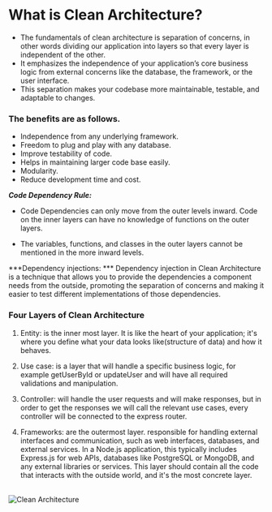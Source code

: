 # What is Clean Architecture?

- The fundamentals of clean architecture is separation of concerns, in other words dividing our application into layers so that every layer is independent of the other.
- It emphasizes the independence of your application’s core business logic from external concerns like the database, the framework, or the user interface. 
- This separation makes your codebase more maintainable, testable, and adaptable to changes.

### The benefits are as follows.

- Independence from any underlying framework.
- Freedom to plug and play with any database.
- Improve testability of code.
- Helps in maintaining larger code base easily.
- Modularity.
- Reduce development time and cost.

***Code Dependency Rule:***
 - Code Dependencies can only move from the outer levels inward. Code on the inner layers can have no knowledge of functions on the outer layers. 
 
 - The variables, functions, and classes in the outer layers cannot be mentioned in the more inward levels.

***Dependency injections: ***
Dependency injection in Clean Architecture is a technique that allows you to provide the dependencies a component needs from the outside, promoting the separation of concerns and making it easier to test different implementations of those dependencies.

### Four Layers of Clean Architecture

1. Entity: is the inner most layer. It is like the heart of your application; it's where you define what your data looks like(structure of data) and how it behaves.

2. Use case: is a layer that will handle a specific business logic, for example getUserById or updateUser and will have all required validations and manipulation.

3. Controller: will handle the user requests and will make responses, but in order to get the responses we will call the relevant use cases, every controller will be connected to the express router.

4. Frameworks: are the outermost layer. responsible for handling external interfaces and communication, such as web interfaces, databases, and external services. 
 In a Node.js application, this typically includes Express.js for web APIs, databases like PostgreSQL or MongoDB, and any external libraries or services. This layer should contain all the code that interacts with the outside world, and it's the most concrete layer.

<br>

<img src="https://merlino.agency/_next/image?url=https%3A%2F%2Fimages.ctfassets.net%2Fvsall43tabcn%2FgyZteBML1XipqwnZTPzRJ%2F0ad14b0e2271d7797e92791b66689ff3%2FClean_Architecture.jpeg&w=828&q=75" alt="Clean Architecture">
